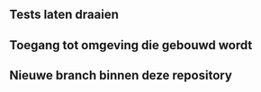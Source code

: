 ## Tests laten draaien 

## Toegang tot omgeving die gebouwd wordt

## Nieuwe branch binnen deze repository

## 